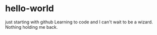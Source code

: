 # hello-world
just starting with github
Learning to code and I can't wait to be a wizard. Nothing holding me back.
